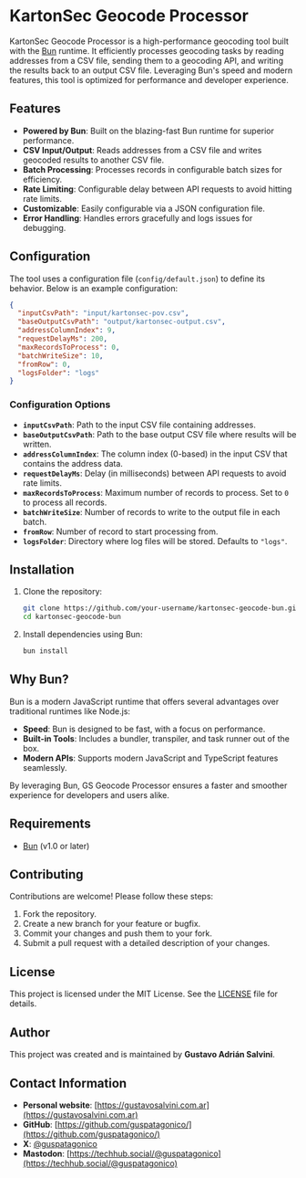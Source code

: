 # KartonSec Geocode Processor

KartonSec Geocode Processor is a high-performance geocoding tool built with the [Bun](https://bun.sh/) runtime. It efficiently processes geocoding tasks by reading addresses from a CSV file, sending them to a geocoding API, and writing the results back to an output CSV file. Leveraging Bun's speed and modern features, this tool is optimized for performance and developer experience.

## Features

- **Powered by Bun**: Built on the blazing-fast Bun runtime for superior performance.
- **CSV Input/Output**: Reads addresses from a CSV file and writes geocoded results to another CSV file.
- **Batch Processing**: Processes records in configurable batch sizes for efficiency.
- **Rate Limiting**: Configurable delay between API requests to avoid hitting rate limits.
- **Customizable**: Easily configurable via a JSON configuration file.
- **Error Handling**: Handles errors gracefully and logs issues for debugging.

## Configuration

The tool uses a configuration file (`config/default.json`) to define its behavior. Below is an example configuration:

```json
{
  "inputCsvPath": "input/kartonsec-pov.csv",
  "baseOutputCsvPath": "output/kartonsec-output.csv",
  "addressColumnIndex": 9,
  "requestDelayMs": 200,
  "maxRecordsToProcess": 0,
  "batchWriteSize": 10,
  "fromRow": 0,
  "logsFolder": "logs"
}
```

### Configuration Options

- **`inputCsvPath`**: Path to the input CSV file containing addresses.
- **`baseOutputCsvPath`**: Path to the base output CSV file where results will be written.
- **`addressColumnIndex`**: The column index (0-based) in the input CSV that contains the address data.
- **`requestDelayMs`**: Delay (in milliseconds) between API requests to avoid rate limits.
- **`maxRecordsToProcess`**: Maximum number of records to process. Set to `0` to process all records.
- **`batchWriteSize`**: Number of records to write to the output file in each batch.
- **`fromRow`**: Number of record to start processing from.
- **`logsFolder`**: Directory where log files will be stored. Defaults to `"logs"`.

## Installation

1. Clone the repository:
   ```bash
   git clone https://github.com/your-username/kartonsec-geocode-bun.git
   cd kartonsec-geocode-bun
   ```

2. Install dependencies using Bun:
   ```bash
   bun install
   ```

## Why Bun?

Bun is a modern JavaScript runtime that offers several advantages over traditional runtimes like Node.js:
- **Speed**: Bun is designed to be fast, with a focus on performance.
- **Built-in Tools**: Includes a bundler, transpiler, and task runner out of the box.
- **Modern APIs**: Supports modern JavaScript and TypeScript features seamlessly.

By leveraging Bun, GS Geocode Processor ensures a faster and smoother experience for developers and users alike.

## Requirements

- [Bun](https://bun.sh/) (v1.0 or later)

## Contributing

Contributions are welcome! Please follow these steps:

1. Fork the repository.
2. Create a new branch for your feature or bugfix.
3. Commit your changes and push them to your fork.
4. Submit a pull request with a detailed description of your changes.

## License

This project is licensed under the MIT License. See the [LICENSE](LICENSE) file for details.

## Author

This project was created and is maintained by **Gustavo Adrián Salvini**.

## Contact Information

- **Personal website**: [https://gustavosalvini.com.ar](https://gustavosalvini.com.ar)
- **GitHub**: [https://github.com/guspatagonico/](https://github.com/guspatagonico/)
- **X**: [@guspatagonico](https://twitter.com/guspatagonico)
- **Mastodon**: [https://techhub.social/@guspatagonico](https://techhub.social/@guspatagonico)
